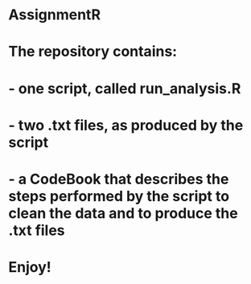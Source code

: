 # AssignmentR
# The repository contains: 
# - one script, called run_analysis.R
# - two .txt files, as produced by the script
# - a CodeBook that describes the steps performed by the script to clean the data and to produce the .txt files
# Enjoy!
